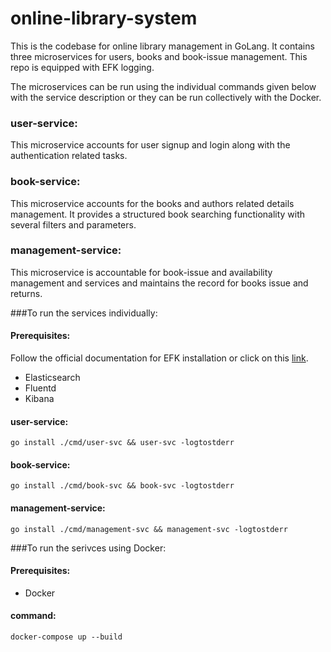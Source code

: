 # online-library-system
This is the codebase for online library management in GoLang. It contains three microservices for users, books and book-issue management. This repo is equipped with EFK logging.

The microservices can be run using the individual commands given below with the service description or they can be run collectively with the Docker.

### user-service:
This microservice accounts for user signup and login along with the authentication related tasks.

### book-service:
This microservice accounts for the books and authors related details management. It provides a structured book searching functionality with several filters and parameters.

### management-service:
This microservice is accountable for book-issue and availability management and services and maintains the record for books issue and returns.

###To run the services individually:
#### Prerequisites:
Follow the official documentation for EFK installation or click on this [link](https://docs.google.com/document/d/1s24lqsu_rhimB7s2CtGMuuweuHkmohbx2CpZ9BeaMz8/edit?usp=sharing).
- Elasticsearch
- Fluentd
- Kibana
#### user-service:
`go install ./cmd/user-svc && user-svc -logtostderr`
#### book-service:
`go install ./cmd/book-svc && book-svc -logtostderr`
#### management-service:
`go install ./cmd/management-svc && management-svc -logtostderr`

###To run the serivces using Docker:
#### Prerequisites:
- Docker
#### command:
`docker-compose up --build`

